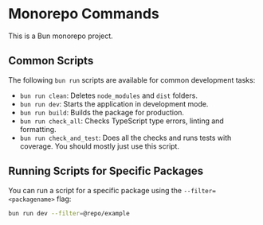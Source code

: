 # Monorepo Commands

This is a Bun monorepo project.

## Common Scripts

The following `bun run` scripts are available for common development tasks:

- `bun run clean`: Deletes `node_modules` and `dist` folders.
- `bun run dev`: Starts the application in development mode.
- `bun run build`: Builds the package for production.
- `bun run check_all`: Checks TypeScript type errors, linting and formatting.
- `bun run check_and_test`: Does all the checks and runs tests with coverage. You should mostly just use this script.

## Running Scripts for Specific Packages

You can run a script for a specific package using the `--filter=<packagename>` flag:

```bash
bun run dev --filter=@repo/example
```
